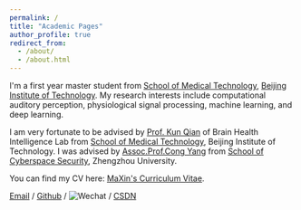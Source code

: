 ```yaml
---
permalink: /
title: "Academic Pages"
author_profile: true
redirect_from: 
  - /about/
  - /about.html
---
```


I'm a first year master student from [School of Medical Technology](https://smt.bit.edu.cn/), [Beijing Institute of Technology](https://www.pku.edu.cn/). My research interests include computational auditory perception, physiological signal processing, machine learning, and deep learning.
 
I am very fortunate to be advised by [Prof. Kun Qian](https://eecsqian.com/) of Brain Health Intelligence Lab from [School of Medical Technology](https://smt.bit.edu.cn/), Beijing Institute of Technology. I was advised by [Assoc.Prof.Cong Yang](https://softschool.zzu.edu.cn/front/singleArticleDetail?id=4a453ec87076342b017076bbe7130014) from [School of Cyberspace Security](https://softschool.zzu.edu.cn/), Zhengzhou University.

You can find my CV here: [MaXin's Curriculum Vitae](../assets/cvmaxin.pdf).

[Email](mailto:maxin_wlw@163.com) / [Github](https://github.com/masirwlw) / ![Wechat](https://blushing-amber-f7gjmjbgaz.edgeone.app/0f9d1362468cd66ef15064ef824e5b8.png) / [CSDN](https://blog.csdn.net/weixin_63281014?type=blog)
